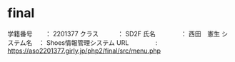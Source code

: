 # final

学籍番号　　： 2201377
クラス　　　： SD2F
氏名　　　　： 西田　憲生
システム名　： Shoes情報管理システム
URL　　　　 : https://aso2201377.girly.jp/php2/final/src/menu.php
